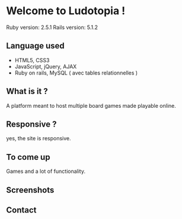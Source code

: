#  Welcome to Ludotopia !

Ruby version: 2.5.1
Rails version: 5.1.2 

## Language used

- HTML5, CSS3
- JavaScript, jQuery, AJAX
- Ruby on rails, MySQL ( avec tables relationnelles )

## What is it ?

A platform meant to host multiple board games made playable online.

## Responsive ? 

yes, the site is responsive.

## To come up

Games and a lot of functionality.

## Screenshots

## Contact


